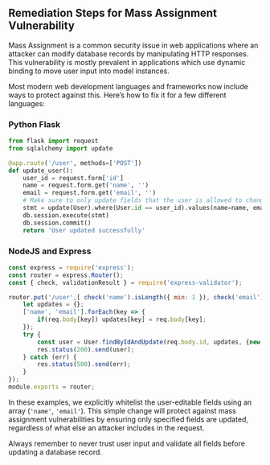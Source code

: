 

## Remediation Steps for Mass Assignment Vulnerability
Mass Assignment is a common security issue in web applications where an attacker can modify database records by manipulating HTTP responses. This vulnerability is mostly prevalent in applications which use dynamic binding to move user input into model instances.

Most modern web development languages and frameworks now include ways to protect against this. 
Here’s how to fix it for a few different languages:

### Python Flask
```Python
from flask import request
from sqlalchemy import update

@app.route('/user', methods=['POST'])
def update_user():
    user_id = request.form['id']
    name = request.form.get('name', '')
    email = request.form.get('email', '')
    # Make sure to only update fields that the user is allowed to change
    stmt = update(User).where(User.id == user_id).values(name=name, email=email)
    db.session.execute(stmt)
    db.session.commit()
    return 'User updated successfully'
```
### NodeJS and Express
```JavaScript
const express = require('express');
const router = express.Router();
const { check, validationResult } = require('express-validator');

router.put('/user',[ check('name').isLength({ min: 1 }), check('email').isEmail() ], async (req, res) => {
    let updates = {};
    ['name', 'email'].forEach(key => {
        if(req.body[key]) updates[key] = req.body[key];
    });
    try {
        const user = User.findByIdAndUpdate(req.body.id, updates, {new: true});
        res.status(200).send(user);
    } catch (err) {
        res.status(500).send(err);
    }
});
module.exports = router;
```
In these examples, we explicitly whitelist the user-editable fields using an array (`'name'`, `'email'`). This simple change will protect against mass assignment vulnerabilities by ensuring only specified fields are updated, regardless of what else an attacker includes in the request. 

Always remember to never trust user input and validate all fields before updating a database record.